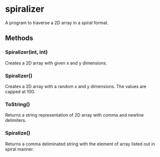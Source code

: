 # spiralizer

A program to traverse a 2D array in a spiral format.

## Methods
### Spiralizer(int, int)
Creates a 2D array with given x and y dimensions.
### Spiralizer()
Creates a 2D array with a random x and y dimensions. The values are capped at 100.
### ToString()
Returns a string representation of 2D array with comma and newline delimiters.
### Spiralize()
Returns a comma deliminated string with the element of array listed out in spiral manner.